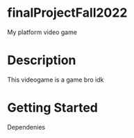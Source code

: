 # finalProjectFall2022
My platform video game

# Description
This videogame is a game bro idk

# Getting Started
Dependenies
